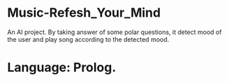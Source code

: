 # Music-Refesh_Your_Mind
An AI project. By taking answer of some polar questions, it detect mood of the user and play song according to the detected mood.  
# Language: Prolog. 
